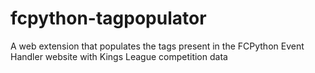 # fcpython-tagpopulator
A web extension that populates the tags present in the FCPython Event Handler website with Kings League competition data
